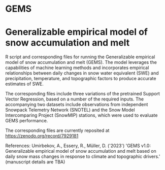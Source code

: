 # GEMS
# Generalizable empirical model of snow accumulation and melt
R script and corresponding files for running the Generalizable empirical model of snow accumulation and melt (GEMS). The model leverages the capabilities of machine learning methods and incorporates empirical relationships between daily changes in snow water equivalent (SWE) and precipitation, temperature, and topographic factors to produce accurate estimates of SWE.

The corresponding files include three variations of the pretrained Support Vector Regression, based on a number of the required inputs. The accompanying two datasets include observations from independent Snowpack Telemetry Network (SNOTEL) and the Snow Model Intercomparing Project (SnowMIP) stations, which were used to evaluate GEMS performance.

The corresponding files are currently reposited at https://zenodo.org/record/7929181 

References:
Umirbekov, A., Essery, R., Müller, D. ('2023') 'GEMS v1.0: Generalizable empirical model of snow accumulation and melt based on daily snow mass changes in response to climate and topographic drivers.' (manuscript details are TBA)
